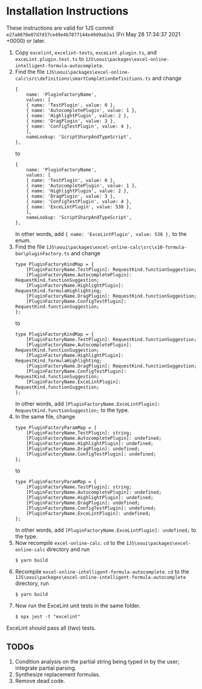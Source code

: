 # Installation Instructions

These instructions are valid for 1JS commit `e27a8070e07d7d37ce49e4b7877144e49d9ab3a1` (Fri May 28 17:34:37 2021 +0000) or later.

1. Copy `excelint`, `excelint-tests`, `exceLint.plugin.ts`, and `exceLint.plugin.test.ts` to `1JS\ooui\packages\excel-online-intelligent-formula-autocomplete`.
2. Find the file `1JS\ooui\packages\excel-online-calc\src\definitions\smartCompletionDefinitions.ts` and change
   ```
   {
       name: 'PluginFactoryName',
       values: [
       { name: 'TestPlugin', value: 0 },
       { name: 'AutocompletePlugin', value: 1 },
       { name: 'HighlightPlugin', value: 2 },
       { name: 'DragPlugin', value: 3 },
       { name: 'ConfigTestPlugin', value: 4 },
       ],
       nameLookup: 'ScriptSharpAndTypeScript',
   },
   ```
   to
   ```
   {
       name: 'PluginFactoryName',
       values: [
       { name: 'TestPlugin', value: 0 },
       { name: 'AutocompletePlugin', value: 1 },
       { name: 'HighlightPlugin', value: 2 },
       { name: 'DragPlugin', value: 3 },
       { name: 'ConfigTestPlugin', value: 4 },
       { name: 'ExceLintPlugin', value: 538 },
       ],
       nameLookup: 'ScriptSharpAndTypeScript',
   },
   ```
   In other words, add `{ name: 'ExceLintPlugin', value: 538 },` to the enum.
3. Find the file `1JS\ooui\packages\excel-online-calc\src\x10-formula-bar\pluginFactory.ts` and change
   ```
   type PluginFactoryKindMap = {
       [PluginFactoryName.TestPlugin]: RequestKind.functionSuggestion;
       [PluginFactoryName.AutocompletePlugin]: RequestKind.functionSuggestion;
       [PluginFactoryName.HighlightPlugin]: RequestKind.formulaHighlighting;
       [PluginFactoryName.DragPlugin]: RequestKind.functionSuggestion;
       [PluginFactoryName.ConfigTestPlugin]: RequestKind.functionSuggestion;
   };
   ```
   to
   ```
   type PluginFactoryKindMap = {
       [PluginFactoryName.TestPlugin]: RequestKind.functionSuggestion;
       [PluginFactoryName.AutocompletePlugin]: RequestKind.functionSuggestion;
       [PluginFactoryName.HighlightPlugin]: RequestKind.formulaHighlighting;
       [PluginFactoryName.DragPlugin]: RequestKind.functionSuggestion;
       [PluginFactoryName.ConfigTestPlugin]: RequestKind.functionSuggestion;
       [PluginFactoryName.ExceLintPlugin]: RequestKind.functionSuggestion;
   };
   ```
   In other words, add `[PluginFactoryName.ExceLintPlugin]: RequestKind.functionSuggestion;` to the type.
4. In the same file, change
   ```
   type PluginFactoryParamMap = {
       [PluginFactoryName.TestPlugin]: string;
       [PluginFactoryName.AutocompletePlugin]: undefined;
       [PluginFactoryName.HighlightPlugin]: undefined;
       [PluginFactoryName.DragPlugin]: undefined;
       [PluginFactoryName.ConfigTestPlugin]: undefined;
   };
   ```
   to
   ```
   type PluginFactoryParamMap = {
       [PluginFactoryName.TestPlugin]: string;
       [PluginFactoryName.AutocompletePlugin]: undefined;
       [PluginFactoryName.HighlightPlugin]: undefined;
       [PluginFactoryName.DragPlugin]: undefined;
       [PluginFactoryName.ConfigTestPlugin]: undefined;
       [PluginFactoryName.ExceLintPlugin]: undefined;
   };
   ```
   In other words, add `[PluginFactoryName.ExceLintPlugin]: undefined;` to the type.
5. Now recompile `excel-online-calc`. `cd` to the `1JS\ooui\packages\excel-online-calc` directory and run
   ```
   $ yarn build
   ```
6. Recompile `excel-online-intelligent-formula-autocomplete`. `cd` to the `1JS\ooui\packages\excel-online-intelligent-formula-autocomplete` directory, run
   ```
   $ yarn build
   ```
7. Now run the ExceLint unit tests in the same folder.
   ```
   $ npx jest -t "excelint"
   ```

ExceLint should pass all (two) tests.

## TODOs

1. Condition analysis on the partial string being typed in by the user; integrate partial parsing.
2. Synthesize replacement formulas.
3. Remove dead code.
